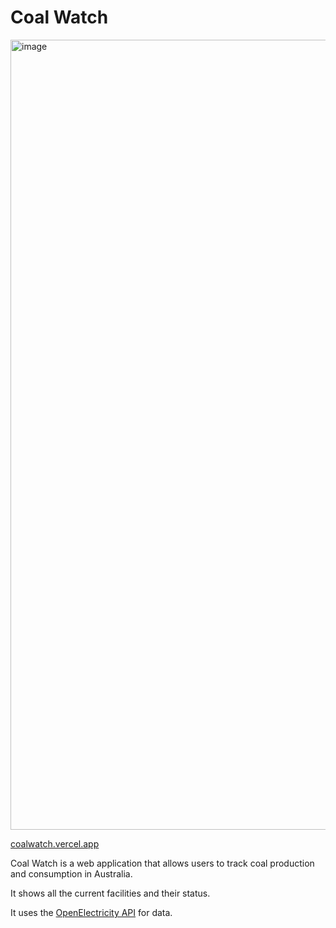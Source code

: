 # Coal Watch

<img width="1264" alt="image" src="https://github.com/user-attachments/assets/15824f7a-19f4-493f-8339-6f3d7323a610" />

[coalwatch.vercel.app](https://coalwatch.vercel.app/)

Coal Watch is a web application that allows users to track coal production and consumption in Australia.

It shows all the current facilities and their status.

It uses the [OpenElectricity API](https://explore.openelectricity.org.au/) for data.
